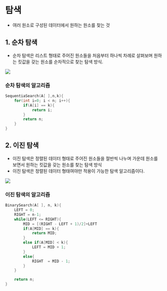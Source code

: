 # 탐색
- 여러 원소로 구성된 데이터에서 원하는 원소를 찾는 것
## 1. 순차 탐색
- 순차 탐색은 리스트 형태로 주어진 원소들을 처음부터 하나씩 차례로 살펴보며 원하는 킷값을 갖는 원소를 순차적으로 찾는 탐색 방식.
<img src="https://miro.medium.com/max/1400/1*Tt7ykGnFSFgFjNd45UW1hg.png">

### 순차 탐색의 알고리즘
~~~C    
SequentiaSearch(A[ ],n,k){
    for(int i=0; i < n; i++){
        if(A[i] == k){
            return i;
        }
        return n;
    }
}
~~~

## 2. 이진 탐색
- 이진 탐색은 정렬된 데이터 형태로 주어진 원소들을 절반씩 나누며 가운데 원소를 보면서 원하는 킷값을 갖는 원소를 찾는 탐색 방식
- 이진 탐색은 정렬된 데이터 형태여야만 적용이 가능한 탐색 알고리즘이다.
<img src="https://t1.daumcdn.net/cfile/tistory/262CCF4657D6D0352E">

### 이진 탐색의 알고리즘
~~~C
BinarySearch(A[ ], n, k){
    LEFT = 0;
    RIGHT = n-1;
    while(LEFT <= RIGHT){
        MID = [(RIGHT - LEFT + 1)/2]+LEFT
        if(A[MID] == k){
            return MID;
        }
        else if(A[MID] < k){
            LEFT = MID + 1;
        }
        else{
            RIGHT  = MID - 1;
        }
    }

    return n;
}
~~~


